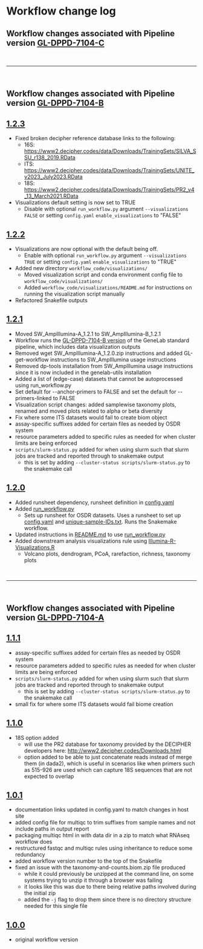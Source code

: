 # Workflow change log

## Workflow changes associated with Pipeline version [GL-DPPD-7104-C](https://github.com/nasa/GeneLab_Data_Processing/blob/master/Amplicon/Illumina/Pipeline_GL-DPPD-7104_Versions/GL-DPPD-7104-C.md)

<br>

---

<br>

## Workflow changes associated with Pipeline version [GL-DPPD-7104-B](https://github.com/nasa/GeneLab_Data_Processing/blob/master/Amplicon/Illumina/Pipeline_GL-DPPD-7104_Versions/GL-DPPD-7104-B.md)

## [1.2.3](https://github.com/nasa/GeneLab_Data_Processing/tree/SW_AmpIllumina-B_1.2.3/Amplicon/Illumina/Workflow_Documentation/SW_AmpIllumina-B)
- Fixed broken decipher reference database links to the following:
  - 16S: https://www2.decipher.codes/data/Downloads/TrainingSets/SILVA_SSU_r138_2019.RData
  - ITS: https://www2.decipher.codes/data/Downloads/TrainingSets/UNITE_v2023_July2023.RData
  - 18S: https://www2.decipher.codes/data/Downloads/TrainingSets/PR2_v4_13_March2021.RData
- Visualizations default setting is now set to TRUE
  - Disable with optional `run_workflow.py` argument `--visualizations FALSE` or setting `config.yaml` `enable_visualizations` to "FALSE"

## [1.2.2](https://github.com/nasa/GeneLab_Data_Processing/tree/SW_AmpIllumina-B_1.2.2/Amplicon/Illumina/Workflow_Documentation/SW_AmpIllumina-B)
- Visualizations are now optional with the default being off.
  - Enable with optional `run_workflow.py` argument `--visualizations TRUE` or setting `config.yaml` `enable_visualizations` to "TRUE"
- Added new directory `workflow_code/visualizations/`
  - Moved visualization script and conda environment config file to `workflow_code/visualizations/`
  - Added `workflow_code/visualizations/README.md` for instructions on running the visualization script manually
- Refactored Snakefile outputs

## [1.2.1](https://github.com/nasa/GeneLab_Data_Processing/tree/SW_AmpIllumina-B_1.2.1/Amplicon/Illumina/Workflow_Documentation/SW_AmpIllumina-B)
- Moved SW_AmpIllumina-A_1.2.1 to SW_AmpIllumina-B_1.2.1
- Workflow runs the [GL-DPPD-7104-B version](../../Pipeline_GL-DPPD-7104_Versions/GL-DPPD-7104-B.md) of the GeneLab standard pipeline, which includes data visualization outputs
- Removed wget SW_AmpIllumina-A_1.2.0.zip instructions and added GL-get-workflow instructions to SW_AmpIllumina usage instructions
- Removed dp-tools installation from SW_AmpIllumina usage instructions since it is now included in the genelab-utils installation
- Added a list of (edge-case) datasets that cannot be autoprocessed using run_workflow.py
- Set default for --anchor-primers to FALSE and set the default for --primers-linked to FALSE
- Visualization script changes: added samplewise taxonomy plots, renamed and moved plots related to alpha or beta diversity
- Fix where some ITS datasets would fail to create biom object
- assay-specific suffixes added for certain files as needed by OSDR system
- resource parameters added to specific rules as needed for when cluster limits are being enforced
- `scripts/slurm-status.py` added for when using slurm such that slurm jobs are tracked and reported through to snakemake output
  - this is set by adding `--cluster-status scripts/slurm-status.py` to the snakemake call 
 
## [1.2.0](https://github.com/nasa/GeneLab_Data_Processing/tree/SW_AmpIllumina-A_1.2.0/Amplicon/Illumina/Workflow_Documentation/SW_AmpIllumina-A)
- Added runsheet dependency, runsheet definition in [config.yaml](workflow_code/config.yaml)
- Added [run_workflow.py](workflow_code/scripts/run_workflow.py)
  - Sets up runsheet for OSDR datasets. Uses a runsheet to set up [config.yaml](workflow_code/config.yaml) and [unique-sample-IDs.txt](workflow_code/unique-sample-IDs.txt). Runs the Snakemake workflow.
- Updated instructions in [README.md](README.md) to use [run_workflow.py](workflow_code/scripts/run_workflow.py)
- Added downstream analysis visualizations rule using [Illumina-R-Visualizations.R](workflow_code/scripts/Illumina-R-visualizations.R)
  - Volcano plots, dendrogram, PCoA, rarefaction, richness, taxonomy plots

<br> 

---

<br> 

## Workflow changes associated with Pipeline version [GL-DPPD-7104-A](https://github.com/nasa/GeneLab_Data_Processing/blob/master/Amplicon/Illumina/Pipeline_GL-DPPD-7104_Versions/GL-DPPD-7104-A.md)

## [1.1.1](https://github.com/nasa/GeneLab_Data_Processing/tree/SW_AmpIllumina-A_1.1.1/Amplicon/Illumina/Workflow_Documentation/SW_AmpIllumina-A)
- assay-specific suffixes added for certain files as needed by OSDR system
- resource parameters added to specific rules as needed for when cluster limits are being enforced
- `scripts/slurm-status.py` added for when using slurm such that slurm jobs are tracked and reported through to snakemake output
  - this is set by adding `--cluster-status scripts/slurm-status.py` to the snakemake call
- small fix for where some ITS datasets would fail biome creation 

## [1.1.0](https://github.com/nasa/GeneLab_Data_Processing/tree/SW_AmpIllumina-A_1.1.0/Amplicon/Illumina/Workflow_Documentation/SW_AmpIllumina-A)
- 18S option added
  - will use the PR2 database for taxonomy provided by the DECIPHER developers here: http://www2.decipher.codes/Downloads.html
  - option added to be able to just concatenate reads instead of merge them (in dada2), which is useful in scenarios like when primers such as 515-926 are used which can capture 18S sequences that are not expected to overlap

## [1.0.1](https://github.com/nasa/GeneLab_Data_Processing/tree/SW_AmpIllumina-A_1.0.1/Amplicon/Illumina/Workflow_Documentation/SW_AmpIllumina-A)
- documentation links updated in config.yaml to match changes in host site
- added config file for multiqc to trim suffixes from sample names and not include paths in output report
- packaging multiqc html in with data dir in a zip to match what RNAseq workflow does
- restructured fastqc and multiqc rules using inheritance to reduce some redundancy
- added workflow version number to the top of the Snakefile
- fixed an issue with the taxonomy-and-counts.biom.zip file produced
  - while it could previously be unzipped at the command line, on some systems trying to unzip it through a browser was failing
  - it looks like this was due to there being relative paths involved during the initial zip
  - added the `-j` flag to drop them since there is no directory structure needed for this single file

## [1.0.0](https://github.com/nasa/GeneLab_Data_Processing/tree/SW_AmpIllumina-A_1.0.0/Amplicon/Illumina/Workflow_Documentation/SW_AmpIllumina-A)
- original workflow version
